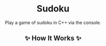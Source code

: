 <div align = "center">

# Sudoku
Play a game of sudoku in C++ via the console.

## ✨ How It Works ✨

